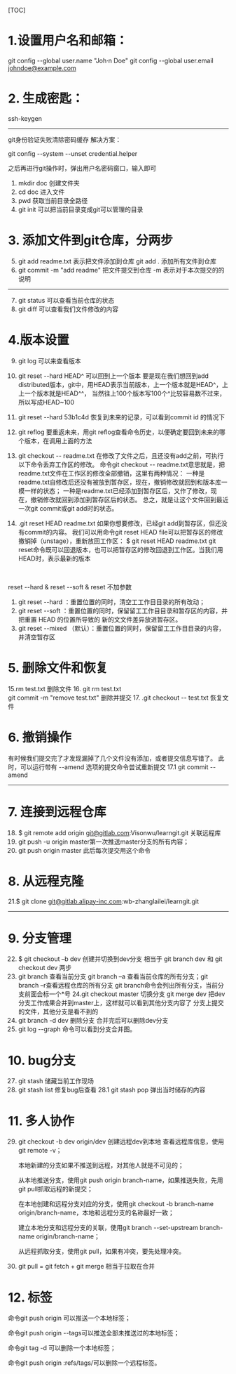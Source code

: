 

[TOC]

# 1.设置用户名和邮箱：
git config --global user.name "Joh·n Doe"
git config --global user.email johndoe@example.com

# 2. 生成密匙：
ssh-keygen

--------------------------------
git身份验证失败清除密码缓存  解决方案：

git config --system --unset credential.helper

之后再进行git操作时，弹出用户名密码窗口，输入即可



1. mkdir doc  	创建文件夹
2. cd  doc  	进入文件
3. pwd  	获取当前目录全路径
4. git init 	可以把当前目录变成git可以管理的目录

# 3. 添加文件到git仓库，分两步

5. git add readme.txt 表示把文件添加到仓库
   git add . 添加所有文件到仓库
6. git commit -m "add readme" 把文件提交到仓库   -m 表示对于本次提交的的说明
--------

7. git status 	可以查看当前仓库的状态
8. git diff	可以查看我们文件修改的内容
# 4.版本设置

9. git log    	可以来查看版本

10. git reset --hard HEAD^ 可以回到上一个版本
    要是现在我们想回到add distributed版本，git中，用HEAD表示当前版本，上一个版本就是HEAD^，上上一个版本就是HEAD^^，
    当然往上100个版本写100个^比较容易数不过来，所以写成HEAD~100

11. git reset --hard 53b1c4d  	恢复到未来的记录，可以看到commit id 的情况下

12. git reflog 			要重返未来，用git reflog查看命令历史，以便确定要回到未来的哪个版本，在调用上面的方法

13. git checkout -- readme.txt   在修改了文件之后，且还没有add之前，可执行以下命令丢弃工作区的修改。
    命令git checkout -- readme.txt意思就是，把readme.txt文件在工作区的修改全部撤销，这里有两种情况：
    一种是readme.txt自修改后还没有被放到暂存区，现在，撤销修改就回到和版本库一模一样的状态；
    一种是readme.txt已经添加到暂存区后，又作了修改，现在，撤销修改就回到添加到暂存区后的状态。
    总之，就是让这个文件回到最近一次git commit或git add时的状态。

14. .git reset HEAD readme.txt
    如果你想要修改，已经git add到暂存区，但还没有commit的内容。
    我们可以用命令git reset HEAD file可以把暂存区的修改撤销掉（unstage），重新放回工作区：
    $ git reset HEAD readme.txt
    git reset命令既可以回退版本，也可以把暂存区的修改回退到工作区。当我们用HEAD时，表示最新的版本

    ​	

reset --hard & reset --soft & reset 不加参数
1. git reset --hard ：重置位置的同时，清空⼯工作⽬目录的所有改动；
2. git reset --soft ：重置位置的同时，保留留⼯工作⽬目录和暂存区的内容，并把重置  HEAD 的位置所导致的
  新的⽂文件差异放进暂存区。
3. git reset --mixed （默认）：重置位置的同时，保留留⼯工作⽬目录的内容，并清空暂存区	

# 5. 删除文件和恢复

15.rm test.txt	删除文件
16. git rm test.txt  
    git commit -m "remove test.txt"   删除并提交
17. .git checkout -- test.txt 恢复文件

# 6. 撤销操作

有时候我们提交完了才发现漏掉了几个文件没有添加，或者提交信息写错了。 此时，可以运行带有  --amend 选项的提交命令尝试重新提交
17.1 git commit --amend

------------
# 7. 连接到远程仓库

18. $ git remote add origin git@gitlab.com:Visonwu/learngit.git	关联远程库
19. git push -u origin 			master第一次推送master分支的所有内容；
20. git push origin master		此后每次提交用这个命令
# 8. 从远程克隆

21.$ git clone git@gitlab.alipay-inc.com:wb-zhanglailei/learngit.git

------
# 9. 分支管理

22. $ git checkout –b dev 创建并切换到dev分支	相当于 git branch dev  和 git checkout dev 两步
23. git branch 查看当前分支	git branch –a 查看当前仓库的所有分支；git branch –r查看远程仓库的所有分支
    git branch命令会列出所有分支，当前分支前面会标一个*号
    24.git checkout master 切换分支
       git merge dev   把dev分支工作成果合并到master上，这样就可以看到其他分支内容了
     分支上提交的文件，其他分支是看不到的
24. git branch -d dev  删除分支   合并完后可以删除dev分支
25.   git log --graph    命令可以看到分支合并图。 
# 10.  bug分支

27. git stash 	储藏当前工作现场
28. git stash list  修复bug后查看
    28.1 git stash pop   弹出当时储存的内容

# 11. 多人协作

29. git checkout -b dev origin/dev  创建远程dev到本地
    查看远程库信息，使用git remote -v；

    本地新建的分支如果不推送到远程，对其他人就是不可见的；

    从本地推送分支，使用git push origin branch-name，如果推送失败，先用git pull抓取远程的新提交；

    在本地创建和远程分支对应的分支，使用git checkout -b branch-name origin/branch-name，本地和远程分支的名称最好一致；

    建立本地分支和远程分支的关联，使用git branch --set-upstream branch-name origin/branch-name；

    从远程抓取分支，使用git pull，如果有冲突，要先处理冲突。

30. git pull = git fetch + git merge  相当于拉取在合并

# 12. 标签

命令git push origin 可以推送一个本地标签；

命令git push origin --tags可以推送全部未推送过的本地标签；

命令git tag -d 可以删除一个本地标签；

命令git push origin :refs/tags/可以删除一个远程标签。
